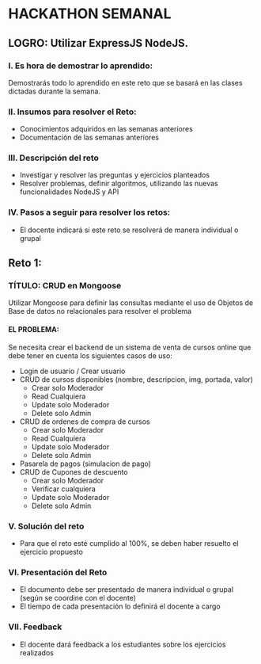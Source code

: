 # HACKATHON SEMANAL

## LOGRO: Utilizar ExpressJS NodeJS. 

### I.	Es hora de demostrar lo aprendido:
Demostrarás todo lo aprendido en este reto que se basará en las clases dictadas durante la semana.
### II.	Insumos para resolver el Reto:
- Conocimientos adquiridos en las semanas anteriores
- Documentación de las semanas anteriores

### III.	Descripción del reto
- Investigar y resolver las preguntas y ejercicios planteados
- Resolver problemas, definir algoritmos, utilizando las nuevas funcionalidades NodeJS y API

### IV.	Pasos a seguir para resolver los retos: 

- El docente indicará si este reto se resolverá de manera individual o grupal

## Reto 1:

### TÍTULO: CRUD en Mongoose
Utilizar Mongoose para definir las consultas mediante el uso de Objetos de Base de datos no relacionales para resolver el problema
#### EL PROBLEMA: 

Se necesita crear el backend de un sistema de venta de cursos online que debe tener en cuenta los siguientes casos de uso:

- Login de usuario / Crear usuario
- CRUD de cursos disponibles (nombre, descripcion, img, portada, valor)
    - Crear solo Moderador
    - Read Cualquiera
    - Update solo Moderador
    - Delete solo Admin
- CRUD de ordenes de compra de cursos
    - Crear solo Moderador
    - Read Cualquiera
    - Update solo Moderador
    - Delete solo Admin
- Pasarela de pagos (simulacion de pago)
- CRUD de Cupones de descuento
    - Crear solo Moderador
    - Verificar cualquiera
    - Update solo Moderador
    - Delete solo Admin


### V.	Solución del reto
- Para que el reto esté cumplido al 100%, se deben haber resuelto el ejercicio propuesto

### VI.	Presentación del Reto
- El documento debe ser presentado de manera individual o grupal (según se coordine con el docente)
- El tiempo de cada presentación lo definirá el docente a cargo

### VII.	Feedback
- El docente dará feedback a los estudiantes sobre los ejercicios realizados